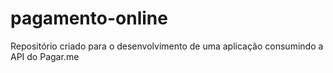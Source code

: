 # pagamento-online
Repositório criado para o desenvolvimento de uma aplicação consumindo a API do Pagar.me
